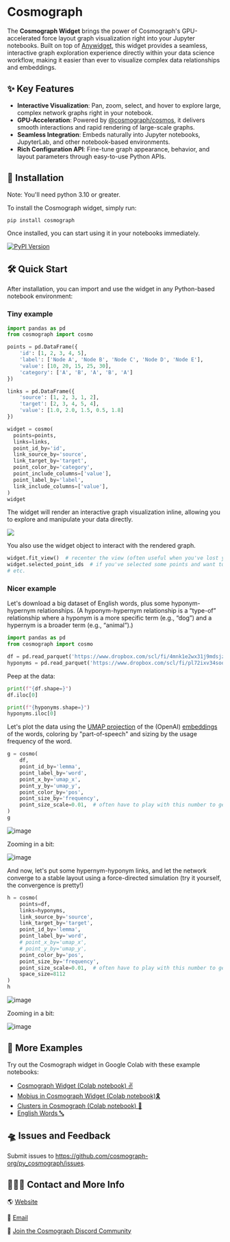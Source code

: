 # Cosmograph

The **Cosmograph Widget** brings the power of Cosmograph's GPU-accelerated force layout graph visualization right into your Jupyter notebooks. Built on top of [Anywidget](https://anywidget.dev/), this widget provides a seamless, interactive graph exploration experience directly within your data science workflow, making it easier than ever to visualize complex data relationships and embeddings.


## ✨ Key Features

- **Interactive Visualization**: Pan, zoom, select, and hover to explore large, complex network graphs right in your notebook.
- **GPU-Acceleration**: Powered by [@cosmograph/cosmos](http://github.com/cosmograph-org/cosmos), it delivers smooth interactions and rapid rendering of large-scale graphs.
- **Seamless Integration**: Embeds naturally into Jupyter notebooks, JupyterLab, and other notebook-based environments.
- **Rich Configuration API**: Fine-tune graph appearance, behavior, and layout parameters through easy-to-use Python APIs.


## 🚀 Installation

Note: You'll need python 3.10 or greater. 

To install the Cosmograph widget, simply run:

```sh
pip install cosmograph
```

Once installed, you can start using it in your notebooks immediately.

[![PyPI Version](https://img.shields.io/pypi/v/cosmograph)](https://pypi.org/project/cosmograph/)


## 🛠️ Quick Start

After installation, you can import and use the widget in any Python-based notebook environment:

### Tiny example

```python
import pandas as pd
from cosmograph import cosmo

points = pd.DataFrame({
    'id': [1, 2, 3, 4, 5],
    'label': ['Node A', 'Node B', 'Node C', 'Node D', 'Node E'],
    'value': [10, 20, 15, 25, 30],
    'category': ['A', 'B', 'A', 'B', 'A']
})

links = pd.DataFrame({
    'source': [1, 2, 3, 1, 2],
    'target': [2, 3, 4, 5, 4],
    'value': [1.0, 2.0, 1.5, 0.5, 1.8]
})

widget = cosmo(
  points=points,
  links=links,
  point_id_by='id',
  link_source_by='source',
  link_target_by='target',
  point_color_by='category',
  point_include_columns=['value'],
  point_label_by='label',
  link_include_columns=['value'],
)
widget
```

The widget will render an interactive graph visualization inline, allowing you to 
explore and manipulate your data directly. 

![](https://github.com/user-attachments/assets/328ff643-dcd8-479b-938a-40d43246cd39)

You also use the widget object to interact with the rendered graph.

```python
widget.fit_view()  # recenter the view (often useful when you've lost your graph (or within your graph)
widget.selected_point_ids  # if you've selected some points and want to get info about the selection...
# etc.
```

### Nicer example

Let's download a big dataset of English words, plus some hyponym-hypernym relationships. 
(A hyponym-hypernym relationship is a “type-of” relationship where a hyponym is a more 
specific term (e.g., “dog”) and a hypernym is a broader term (e.g., “animal”).)

```python
import pandas as pd
from cosmograph import cosmo

df = pd.read_parquet('https://www.dropbox.com/scl/fi/4mnk1e2wx31j9mdsjzecy/wordnet_feature_meta.parquet?rlkey=ixjiiso80s1uk4yhx1v38ekhm&dl=1')
hyponyms = pd.read_parquet('https://www.dropbox.com/scl/fi/pl72ixv34soo1o8zanfrz/hyponyms.parquet?rlkey=t4d606fmq1uinn29qmli7bx6r&dl=1')
```

Peep at the data:

```python
print(f"{df.shape=}")
df.iloc[0]
```

```python
print(f"{hyponyms.shape=}")
hyponyms.iloc[0]
```

Let's plot the data using the [UMAP projection](https://umap-learn.readthedocs.io/en/latest/) 
of the (OpenAI) [embeddings](https://www.deepset.ai/blog/the-beginners-guide-to-text-embeddings)
of the words, coloring by "part-of-speech" and sizing by the usage frequency of the word.

```python
g = cosmo(
    df,
    point_id_by='lemma',
    point_label_by='word',
    point_x_by='umap_x',
    point_y_by='umap_y',
    point_color_by='pos',
    point_size_by='frequency',
    point_size_scale=0.01,  # often have to play with this number to get the size right
)
g
```

![image](https://github.com/user-attachments/assets/22bf49e9-a4ee-41f4-ba74-4557a0b52d98)

Zooming in a bit:

![image](https://github.com/user-attachments/assets/ad81eb4e-401d-433b-945a-f460a44c81de)


And now, let's put some hypernym-hyponym links, and let the network converge to a stable 
layout using a force-directed simulation (try it yourself, the convergence is pretty!)

```python
h = cosmo(
    points=df,
    links=hyponyms,
    link_source_by='source',
    link_target_by='target',
    point_id_by='lemma',
    point_label_by='word',
    # point_x_by='umap_x',
    # point_y_by='umap_y',
    point_color_by='pos',
    point_size_by='frequency',
    point_size_scale=0.01,  # often have to play with this number to get the size right
    space_size=8112
)
h
```

![image](https://github.com/user-attachments/assets/23312ab7-7b28-495d-a69e-9b6e44c61842)

Zooming in a bit:

![image](https://github.com/user-attachments/assets/8cf95878-b4a3-49ae-985e-e017d346886b)


## 🎉 More Examples

Try out the Cosmograph widget in Google Colab with these example notebooks:

- [Cosmograph Widget (Colab notebook) ✌️](https://colab.research.google.com/drive/1d0Gsn6KlCNCjPp8n8fpm82ctBpARasVX)
- [Mobius in Cosmograph Widget (Colab notebook)🎗️](https://colab.research.google.com/drive/1-FlUSyRAgdhXT6rNyi3uYrIIlGX8gRuk)
- [Clusters in Cosmograph (Colab notebook) 🫧](https://colab.research.google.com/drive/1Rt8rmmeMuWyFjEqae2DdJ3NYymtjC9cT)
- [English Words 🔤](https://colab.research.google.com/drive/1jZ2tPJw4gHpTCJVwCggRPWLmasfJIjPc?usp=sharing)


## 🛸 Issues and Feedback

Submit issues to https://github.com/cosmograph-org/py_cosmograph/issues.


## 👩🏻‍🚀 Contact and More Info

🌎 [Website](https://cosmograph.app)

📩 [Email](mailto:hi@cosmograph.app)

👾 [Join the Cosmograph Discord Community](https://discord.gg/Rv8RUQuzsx)


